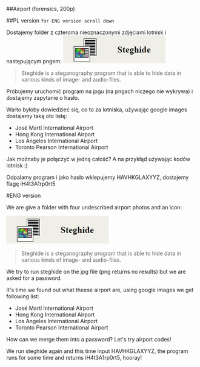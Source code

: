 ##Airport (forensics, 200p)


##PL version
`for ENG version scroll down`

Dostajemy folder z czteroma nieoznaczonymi zdjęciami lotnisk i następującym pngem:
![](steghide.jpg)
>Steghide is a steganography program that is able to hide data in various kinds of image- and audio-files.

Próbujemy uruchomić program na jpgu (na pngach niczego nie wykrywa) i dostajemy zapytanie o hasło.

Warto byłoby dowiedzieć się, co to za lotniska, używając google images dostajemy taką oto listę:
  * José Martí International Airport
  * Hong Kong International Airport
  * Los Angeles International Airport
  * Toronto Pearson International Airport

Jak możnaby je połączyć w jedną całość? A na przykłąd używając kodów lotnisk :)

Odpalamy program i jako hasło wklepujemy HAVHKGLAXYYZ, dostajemy flagę iH4t3A1rp0rt5

#ENG version

We are give a folder with four undescribed airport photos and an icon:

![](steghide.jpg)

>Steghide is a steganography program that is able to hide data in various kinds of image- and audio-files.

We try to run steghide on the jpg file (png returns no results) but we are asked for a password.

It's time we found out what theese airport are, using google images we get following list:
  * José Martí International Airport
  * Hong Kong International Airport
  * Los Angeles International Airport
  * Toronto Pearson International Airport

How can we merge them into a password? Let's try airport codes!

We run steghide again and this time input HAVHKGLAXYYZ, the program runs for some time and returns iH4t3A1rp0rt5, hooray!
